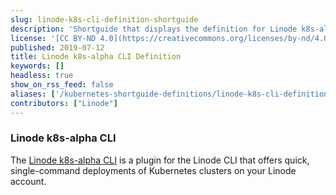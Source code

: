 ```yaml
---
slug: linode-k8s-cli-definition-shortguide
description: 'Shortguide that displays the definition for Linode k8s-alpha CLI.'
license: '[CC BY-ND 4.0](https://creativecommons.org/licenses/by-nd/4.0)'
published: 2019-07-12
title: Linode k8s-alpha CLI Definition
keywords: []
headless: true
show_on_rss_feed: false
aliases: ['/kubernetes-shortguide-definitions/linode-k8s-cli-definition-shortguide/']
contributors: ["Linode"]
---
```


### Linode k8s-alpha CLI

The [Linode k8s-alpha CLI](https://developers.linode.com/kubernetes/) is a plugin for the Linode CLI that offers quick, single-command deployments of Kubernetes clusters on your Linode account.
